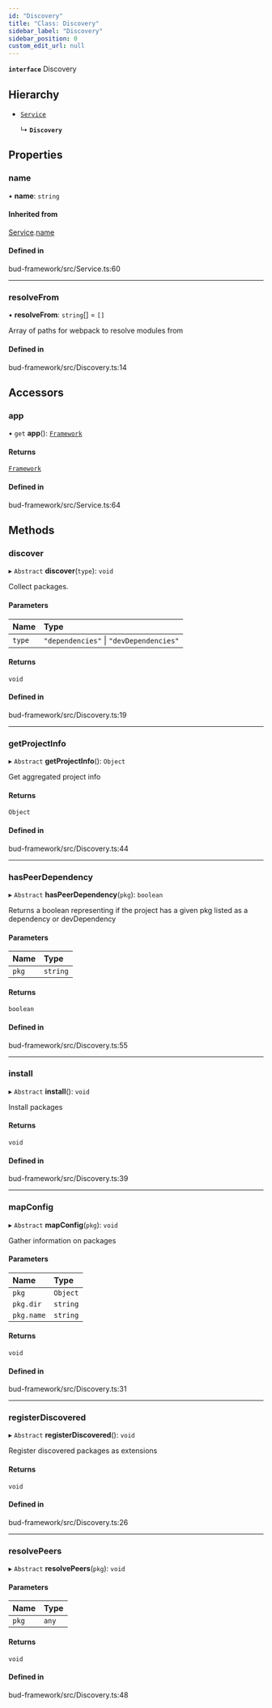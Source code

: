 ```yaml
---
id: "Discovery"
title: "Class: Discovery"
sidebar_label: "Discovery"
sidebar_position: 0
custom_edit_url: null
---
```


**`interface`** Discovery

## Hierarchy

- [`Service`](Service.md)

  ↳ **`Discovery`**

## Properties

### name

• **name**: `string`

#### Inherited from

[Service](Service.md).[name](Service.md#name)

#### Defined in

bud-framework/src/Service.ts:60

___

### resolveFrom

• **resolveFrom**: `string`[] = `[]`

Array of paths for webpack to resolve modules from

#### Defined in

bud-framework/src/Discovery.ts:14

## Accessors

### app

• `get` **app**(): [`Framework`](Framework.md)

#### Returns

[`Framework`](Framework.md)

#### Defined in

bud-framework/src/Service.ts:64

## Methods

### discover

▸ `Abstract` **discover**(`type`): `void`

Collect packages.

#### Parameters

| Name | Type |
| :------ | :------ |
| `type` | ``"dependencies"`` \| ``"devDependencies"`` |

#### Returns

`void`

#### Defined in

bud-framework/src/Discovery.ts:19

___

### getProjectInfo

▸ `Abstract` **getProjectInfo**(): `Object`

Get aggregated project info

#### Returns

`Object`

#### Defined in

bud-framework/src/Discovery.ts:44

___

### hasPeerDependency

▸ `Abstract` **hasPeerDependency**(`pkg`): `boolean`

Returns a boolean representing if
the project has a given pkg listed as a dependency
or devDependency

#### Parameters

| Name | Type |
| :------ | :------ |
| `pkg` | `string` |

#### Returns

`boolean`

#### Defined in

bud-framework/src/Discovery.ts:55

___

### install

▸ `Abstract` **install**(): `void`

Install packages

#### Returns

`void`

#### Defined in

bud-framework/src/Discovery.ts:39

___

### mapConfig

▸ `Abstract` **mapConfig**(`pkg`): `void`

Gather information on packages

#### Parameters

| Name | Type |
| :------ | :------ |
| `pkg` | `Object` |
| `pkg.dir` | `string` |
| `pkg.name` | `string` |

#### Returns

`void`

#### Defined in

bud-framework/src/Discovery.ts:31

___

### registerDiscovered

▸ `Abstract` **registerDiscovered**(): `void`

Register discovered packages as extensions

#### Returns

`void`

#### Defined in

bud-framework/src/Discovery.ts:26

___

### resolvePeers

▸ `Abstract` **resolvePeers**(`pkg`): `void`

#### Parameters

| Name | Type |
| :------ | :------ |
| `pkg` | `any` |

#### Returns

`void`

#### Defined in

bud-framework/src/Discovery.ts:48
